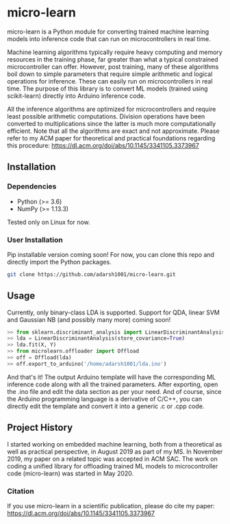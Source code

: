 # micro-learn
micro-learn is a Python module for converting trained machine learning models into inference code that can run on microcontrollers in real time.

Machine learning algorithms typically require heavy computing and memory resources in the training phase, far greater than what a typical constrained microcontroller can offer. However, post training, many of these algorithms boil down to simple parameters that require simple arithmetic and logical operations for inference. These can easily run on microcontrollers in real time. The purpose of this library is to convert ML models (trained using scikit-learn) directly into Arduino inference code.

All the inference algorithms are optimized for microcontrollers and require least possible arithmetic computations. Division operations have been converted to multiplications since the latter is much more computationally efficient. Note that all the algorithms are exact and not approximate. Please refer to my ACM paper for theoretical and practical foundations regarding this procedure:
https://dl.acm.org/doi/abs/10.1145/3341105.3373967
 
## Installation

### Dependencies

- Python (>= 3.6)
- NumPy (>= 1.13.3)

Tested only on Linux for now.

### User Installation
Pip installable version coming soon! For now, you can clone this repo and directly import the Python packages.

```bash
git clone https://github.com/adarsh1001/micro-learn.git
```

## Usage
Currently, only binary-class LDA is supported. Support for QDA, linear SVM and Gaussian NB (and possibly many more) coming soon!

```python
>> from sklearn.discriminant_analysis import LinearDiscriminantAnalysis
>> lda = LinearDiscriminantAnalysis(store_covariance=True)
>> lda.fit(X, Y)
>> from microlearn.offloader import Offload
>> off = Offload(lda)
>> off.export_to_arduino('/home/adarsh1001/lda.ino')
```
And that's it! The output Arduino template will have the corresponding ML inference code along with all the trained parameters. After exporting, open the .ino file and edit the data section as per your need. And of course, since the Arduino programming language is a derivative of C/C++, you can directly edit the template and convert it into a generic .c or .cpp code.

## Project History
I started working on embedded machine learning, both from a theoretical as well as practical perspective, in August 2019 as part of my MS. In November 2019, my paper on a related topic was accepted in ACM SAC. The work on coding a unified library for offloading trained ML models to microcontroller code (micro-learn) was started in May 2020.

### Citation
If you use micro-learn in a scientific publication, please do cite my paper: https://dl.acm.org/doi/abs/10.1145/3341105.3373967
